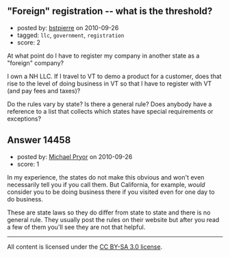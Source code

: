 ## "Foreign" registration -- what is the threshold?

- posted by: [bstpierre](https://stackexchange.com/users/-1/546-bstpierre) on 2010-09-26
- tagged: `llc`, `government`, `registration`
- score: 2

At what point do I have to register my company in another state as a "foreign" company?

I own a NH LLC. If I travel to VT to demo a product for a customer, does that rise to the level of doing business in VT so that I have to register with VT (and pay fees and taxes)?

Do the rules vary by state? Is there a general rule? Does anybody have a reference to a list that collects which states have special requirements or exceptions?


## Answer 14458

- posted by: [Michael Pryor](https://stackexchange.com/users/-1/130-michael-pryor) on 2010-09-26
- score: 1

In my experience, the states do not make this obvious and won't even necessarily tell you if you call them. But California, for example, *would* consider you to be doing business there if you visited even for one day to do business. 

These are state laws so they do differ from state to state and there is no general rule. They usually post the rules on their website but after you read a few of them you'll see they are not that helpful. 



---

All content is licensed under the [CC BY-SA 3.0 license](https://creativecommons.org/licenses/by-sa/3.0/).
